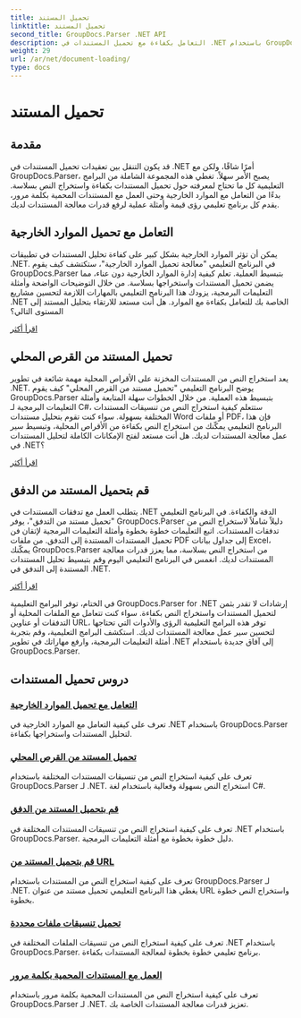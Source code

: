 ```yaml
---
title: تحميل المستند
linktitle: تحميل المستند
second_title: GroupDocs.Parser .NET API
description: التعامل بكفاءة مع تحميل المستندات في .NET باستخدام GroupDocs.Parser. تعلم كيفية استخراج النص من الأقراص المحلية والتدفقات وعناوين URL والمزيد.
weight: 29
url: /ar/net/document-loading/
type: docs
---
```

# تحميل المستند

## مقدمة

قد يكون التنقل بين تعقيدات تحميل المستندات في .NET أمرًا شاقًا، ولكن مع GroupDocs.Parser، يصبح الأمر سهلاً. تغطي هذه المجموعة الشاملة من البرامج التعليمية كل ما تحتاج لمعرفته حول تحميل المستندات بكفاءة واستخراج النص بسلاسة. بدءًا من التعامل مع الموارد الخارجية وحتى العمل مع المستندات المحمية بكلمة مرور، يقدم كل برنامج تعليمي رؤى قيمة وأمثلة عملية لرفع قدرات معالجة المستندات لديك.

## التعامل مع تحميل الموارد الخارجية

يمكن أن تؤثر الموارد الخارجية بشكل كبير على كفاءة تحليل المستندات في تطبيقات .NET. في البرنامج التعليمي "معالجة تحميل الموارد الخارجية"، ستكتشف كيف يقوم GroupDocs.Parser بتبسيط العملية. تعلم كيفية إدارة الموارد الخارجية دون عناء، مما يضمن تحميل المستندات واستخراجها بسلاسة. من خلال التوضيحات الواضحة وأمثلة التعليمات البرمجية، يزودك هذا البرنامج التعليمي بالمهارات اللازمة لتحسين مشاريع .NET الخاصة بك للتعامل بكفاءة مع الموارد. هل أنت مستعد للارتقاء بتحليل المستند إلى المستوى التالي؟

[اقرأ أكثر](./handling-loading-of-external-resources/)

## تحميل المستند من القرص المحلي

يعد استخراج النص من المستندات المخزنة على الأقراص المحلية مهمة شائعة في تطوير .NET. يوضح البرنامج التعليمي "تحميل مستند من القرص المحلي" كيف يقوم GroupDocs.Parser بتبسيط هذه العملية. من خلال الخطوات سهلة المتابعة وأمثلة التعليمات البرمجية لـ C#، ستتعلم كيفية استخراج النص من تنسيقات المستندات المختلفة بسهولة. سواء كنت تقوم بتحليل مستندات Word أو ملفات PDF، فإن هذا البرنامج التعليمي يمكّنك من استخراج النص بكفاءة من الأقراص المحلية، وتبسيط سير عمل معالجة المستندات لديك. هل أنت مستعد لفتح الإمكانات الكاملة لتحليل المستندات في .NET؟

[اقرأ أكثر](./load-document-from-local-disk/)

## قم بتحميل المستند من الدفق

يتطلب العمل مع تدفقات المستندات في .NET الدقة والكفاءة. في البرنامج التعليمي "تحميل مستند من التدفق"، يوفر GroupDocs.Parser دليلاً شاملاً لاستخراج النص من تدفقات المستندات. اتبع التعليمات خطوة بخطوة وأمثلة التعليمات البرمجية لإتقان فن تحميل المستندات المستندة إلى التدفق. من ملفات PDF إلى جداول بيانات Excel، يمكّنك GroupDocs.Parser من استخراج النص بسلاسة، مما يعزز قدرات معالجة المستندات لديك. انغمس في البرنامج التعليمي اليوم وقم بتبسيط تحليل المستندات المستندة إلى التدفق في .NET.

[اقرأ أكثر](./load-document-from-stream/)

في الختام، توفر البرامج التعليمية GroupDocs.Parser for .NET إرشادات لا تقدر بثمن لتحميل المستندات واستخراج النص بكفاءة. سواء كنت تتعامل مع الملفات المحلية أو التدفقات أو عناوين URL، توفر هذه البرامج التعليمية الرؤى والأدوات التي تحتاجها لتحسين سير عمل معالجة المستندات لديك. استكشف البرامج التعليمية، وقم بتجربة أمثلة التعليمات البرمجية، وارفع مهاراتك في تطوير .NET إلى آفاق جديدة باستخدام GroupDocs.Parser.

## دروس تحميل المستندات
### [التعامل مع تحميل الموارد الخارجية](./handling-loading-of-external-resources/)
تعرف على كيفية التعامل مع الموارد الخارجية في .NET باستخدام GroupDocs.Parser لتحليل المستندات واستخراجها بكفاءة.
### [تحميل المستند من القرص المحلي](./load-document-from-local-disk/)
تعرف على كيفية استخراج النص من تنسيقات المستندات المختلفة باستخدام GroupDocs.Parser لـ .NET. استخراج النص بسهولة وفعالية باستخدام لغة C#.
### [قم بتحميل المستند من الدفق](./load-document-from-stream/)
تعرف على كيفية استخراج النص من تنسيقات المستندات المختلفة في .NET باستخدام GroupDocs.Parser. دليل خطوة بخطوة مع أمثلة التعليمات البرمجية.
### [قم بتحميل المستند من URL](./load-document-from-url/)
تعرف على كيفية استخراج النص من المستندات باستخدام GroupDocs.Parser لـ .NET. يغطي هذا البرنامج التعليمي تحميل مستند من عنوان URL واستخراج النص خطوة بخطوة.
### [تحميل تنسيقات ملفات محددة](./loading-specific-file-formats/)
تعرف على كيفية استخراج النص من تنسيقات الملفات المختلفة في .NET باستخدام GroupDocs.Parser. برنامج تعليمي خطوة بخطوة لمعالجة المستندات بكفاءة.
### [العمل مع المستندات المحمية بكلمة مرور](./working-with-password-protected-documents/)
تعرف على كيفية استخراج النص من المستندات المحمية بكلمة مرور باستخدام GroupDocs.Parser لـ .NET. تعزيز قدرات معالجة المستندات الخاصة بك.